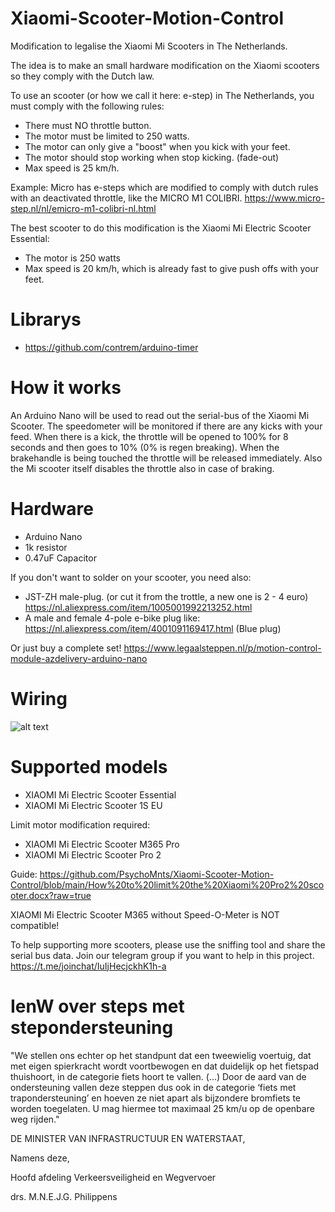 # Xiaomi-Scooter-Motion-Control
Modification to legalise the Xiaomi Mi Scooters in The Netherlands.

The idea is to make an small hardware modification on the Xiaomi scooters so they comply with the Dutch law. 

To use an scooter (or how we call it here: e-step) in The Netherlands, you must comply with the following rules:
- There must NO throttle button.
- The motor must be limited to 250 watts.
- The motor can only give a "boost" when you kick with your feet.
- The motor should stop working when stop kicking. (fade-out)
- Max speed is 25 km/h.

Example:
Micro has e-steps which are modified to comply with dutch rules with an deactivated throttle, like the MICRO M1 COLIBRI.
https://www.micro-step.nl/nl/emicro-m1-colibri-nl.html


The best scooter to do this modification is the Xiaomi Mi Electric Scooter Essential:
- The motor is 250 watts
- Max speed is 20 km/h, which is already fast to give push offs with your feet.

# Librarys

- https://github.com/contrem/arduino-timer

# How it works

An Arduino Nano will be used to read out the serial-bus of the Xiaomi Mi Scooter.
The speedometer will be monitored if there are any kicks with your feed. When there is a kick, the throttle will be opened to 100% for 8 seconds and then goes to 10% (0% is regen breaking).
When the brakehandle is being touched the throttle will be released immediately. Also the Mi scooter itself disables the throttle also in case of braking.


# Hardware

- Arduino Nano
- 1k resistor
- 0.47uF Capacitor

If you don't want to solder on your scooter, you need also:

- JST-ZH male-plug. (or cut it from the trottle, a new one is 2 - 4 euro) https://nl.aliexpress.com/item/1005001992213252.html
- A male and female 4-pole e-bike plug like: https://nl.aliexpress.com/item/4001091169417.html (Blue plug)

Or just buy a complete set!
https://www.legaalsteppen.nl/p/motion-control-module-azdelivery-arduino-nano

# Wiring

![alt text](https://github.com/PsychoMnts/Xiaomi-Scooter-Motion-Control/blob/main/Wiring%20Scheme_v3.png?raw=true)

# Supported models
- XIAOMI Mi Electric Scooter Essential
- XIAOMI Mi Electric Scooter 1S EU

Limit motor modification required:
- XIAOMI Mi Electric Scooter M365 Pro
- XIAOMI Mi Electric Scooter Pro 2


Guide: https://github.com/PsychoMnts/Xiaomi-Scooter-Motion-Control/blob/main/How%20to%20limit%20the%20Xiaomi%20Pro2%20scooter.docx?raw=true

XIAOMI Mi Electric Scooter M365 without Speed-O-Meter is NOT compatible!

To help supporting more scooters, please use the sniffing tool and share the serial bus data. Join our telegram group if you want to help in this project. https://t.me/joinchat/IuIjHecjckhK1h-a


# IenW over steps met stepondersteuning

"We stellen ons echter op het standpunt dat een tweewielig voertuig, dat met eigen spierkracht wordt voortbewogen en dat duidelijk op het fietspad thuishoort, in de categorie fiets hoort te vallen. (...)  Door de aard van de ondersteuning vallen deze steppen dus ook in de categorie ‘fiets met trapondersteuning’ en hoeven ze niet apart als bijzondere bromfiets te worden toegelaten. U mag hiermee tot maximaal 25 km/u op de openbare weg rijden."

DE MINISTER VAN INFRASTRUCTUUR EN WATERSTAAT,

Namens deze,

Hoofd afdeling Verkeersveiligheid en Wegvervoer

drs. M.N.E.J.G. Philippens


